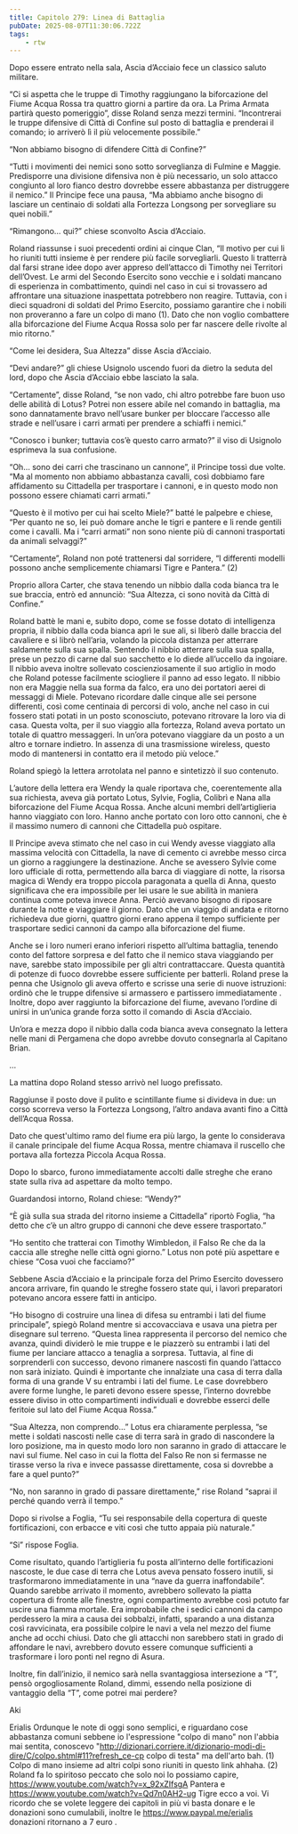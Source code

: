 ```yaml
---
title: Capitolo 279: Linea di Battaglia
pubDate: 2025-08-07T11:30:06.722Z
tags:
    - rtw
---
```





Dopo essere entrato nella sala, Ascia d’Acciaio fece un classico saluto militare.


“Ci si aspetta che le truppe di Timothy raggiungano la biforcazione del Fiume Acqua Rossa tra quattro giorni a partire da ora. La Prima Armata partirà questo pomeriggio”, disse Roland senza mezzi termini. “Incontrerai le truppe difensive di Città di Confine sul posto di battaglia e prenderai il comando; io arriverò lì il più velocemente possibile.”


“Non abbiamo bisogno di difendere Città di Confine?”


“Tutti i movimenti dei nemici sono sotto sorveglianza di Fulmine e Maggie. Predisporre una divisione difensiva non è più necessario, un solo attacco congiunto al loro fianco destro dovrebbe essere abbastanza per distruggere il nemico.” Il Principe fece una pausa, “Ma abbiamo anche bisogno di lasciare un centinaio di soldati alla Fortezza Longsong per sorvegliare su quei nobili.”


“Rimangono… qui?” chiese sconvolto Ascia d’Acciaio.


Roland riassunse i suoi precedenti ordini ai cinque Clan, “Il motivo per cui li ho riuniti tutti insieme è per rendere più facile sorvegliarli. Questo li tratterrà dal farsi strane idee dopo aver appreso dell’attacco di Timothy nei Territori dell’Ovest. Le armi del Secondo Esercito sono vecchie e i soldati mancano di esperienza in combattimento, quindi nel caso in cui si trovassero ad affrontare una situazione inaspettata potrebbero non reagire. Tuttavia, con i dieci squadroni di soldati del Primo Esercito, possiamo garantire che i nobili non proveranno a fare un colpo di mano (1). Dato che non voglio combattere alla biforcazione del Fiume Acqua Rossa solo per far nascere delle rivolte al mio ritorno.”


“Come lei desidera, Sua Altezza” disse Ascia d’Acciaio.


“Devi andare?” gli chiese Usignolo uscendo fuori da dietro la seduta del lord, dopo che Ascia d’Acciaio ebbe lasciato la sala.


“Certamente”, disse Roland, “se non vado, chi altro potrebbe fare buon uso delle abilità di Lotus? Potrei non essere abile nel comando in battaglia, ma sono dannatamente bravo nell’usare bunker per bloccare l’accesso alle strade e nell’usare i carri armati per prendere a schiaffi i nemici.”


“Conosco i bunker; tuttavia cos’è questo carro armato?” il viso di Usignolo esprimeva la sua confusione.


“Oh… sono dei carri che trascinano un cannone”, il Principe tossì due volte. “Ma al momento non abbiamo abbastanza cavalli, così dobbiamo fare affidamento su Cittadella per trasportare i cannoni, e in questo modo non possono essere chiamati carri armati.”


“Questo è il motivo per cui hai scelto Miele?” batté le palpebre e chiese, “Per quanto ne so, lei può domare anche le tigri e pantere e li rende gentili come i cavalli. Ma i “carri armati” non sono niente più di cannoni trasportati da animali selvaggi?”


“Certamente”, Roland non poté trattenersi dal sorridere, “I differenti modelli possono anche semplicemente chiamarsi Tigre e Pantera.” (2)


Proprio allora Carter, che stava tenendo un nibbio dalla coda bianca tra le sue braccia, entrò ed annunciò: “Sua Altezza, ci sono novità da Città di Confine.”


Roland battè le mani e, subito dopo, come se fosse dotato di intelligenza propria, il nibbio dalla coda bianca aprì le sue ali, si liberò dalle braccia del cavaliere e si librò nell’aria, volando la piccola distanza per atterrare saldamente sulla sua spalla. Sentendo il nibbio atterrare sulla sua spalla, prese un pezzo di carne dal suo sacchetto e lo diede all’uccello da ingoiare. Il nibbio aveva inoltre sollevato coscienziosamente il suo artiglio in modo che Roland potesse facilmente sciogliere il panno ad esso legato. Il nibbio non era Maggie nella sua forma da falco, era uno dei portatori aerei di messaggi di Miele. Potevano ricordare dalle cinque alle sei persone differenti, così come centinaia di percorsi di volo, anche nel caso in cui fossero stati potati in un posto sconosciuto,  potevano ritrovare la loro via di casa. Questa volta, per il suo viaggio alla fortezza, Roland aveva portato un totale di quattro messaggeri. In un’ora potevano viaggiare da un posto a un altro e tornare indietro. In assenza di una trasmissione wireless, questo modo di mantenersi in contatto era il metodo più veloce.”


Roland spiegò la lettera arrotolata nel panno e sintetizzò il suo contenuto.


L’autore della lettera era Wendy la quale riportava che, coerentemente alla sua richiesta, aveva già portato Lotus, Sylvie, Foglia, Colibrì e Nana alla biforcazione del Fiume Acqua Rossa. Anche alcuni membri dell’artiglieria hanno viaggiato con loro. Hanno anche portato con loro otto cannoni, che è il massimo numero di cannoni che  Cittadella può ospitare.


Il Principe aveva stimato che nel caso in cui Wendy avesse viaggiato alla massima velocità con Cittadella, la nave di cemento ci avrebbe messo circa un giorno a raggiungere la destinazione. Anche se avessero Sylvie come loro ufficiale di rotta, permettendo alla barca di viaggiare di notte, la risorsa magica di Wendy era troppo piccola paragonata a quella di Anna, questo significava che era impossibile per lei usare le sue abilità in maniera continua come poteva invece Anna. Perciò avevano bisogno di riposare durante la notte e viaggiare il giorno. Dato che un viaggio di andata e ritorno richiedeva due giorni, quattro giorni erano appena il tempo sufficiente per trasportare sedici cannoni da campo alla biforcazione del fiume.


Anche se i loro numeri erano inferiori rispetto all’ultima battaglia, tenendo conto del fattore sorpresa e del fatto che il nemico stava viaggiando per nave, sarebbe stato impossibile per gli altri contrattaccare. Questa quantità di potenze di fuoco dovrebbe essere sufficiente per batterli. Roland prese la penna che Usignolo gli aveva offerto e scrisse una serie di nuove istruzioni: ordinò che le truppe difensive si armassero e partissero immediatamente . Inoltre, dopo aver raggiunto la biforcazione del fiume, avevano l’ordine di unirsi in un’unica grande forza sotto il comando di Ascia d’Acciaio.


Un’ora e mezza dopo il nibbio dalla coda bianca aveva consegnato la lettera nelle mani di Pergamena che dopo avrebbe dovuto consegnarla al Capitano Brian.


…


La mattina dopo Roland stesso arrivò nel luogo prefissato.


Raggiunse il posto dove il pulito e scintillante fiume si divideva in due: un corso scorreva verso la Fortezza Longsong, l’altro andava avanti fino a Città dell’Acqua Rossa.


Dato che quest'ultimo ramo del fiume era più largo, la gente lo considerava il canale principale del fiume Acqua Rossa, mentre chiamava il ruscello che portava alla fortezza Piccola Acqua Rossa.


Dopo lo sbarco, furono immediatamente accolti dalle streghe che erano state sulla riva ad aspettare da molto tempo.


Guardandosi intorno, Roland chiese: “Wendy?”


“È già sulla sua strada del ritorno insieme a Cittadella” riportò Foglia, “ha detto che c’è un altro gruppo di cannoni che deve essere trasportato.”


“Ho sentito che tratterai con Timothy Wimbledon, il Falso Re che da la caccia alle streghe nelle città ogni giorno.” Lotus non poté più aspettare e chiese “Cosa vuoi che facciamo?”


Sebbene Ascia d’Acciaio e la principale forza del Primo Esercito dovessero ancora arrivare, fin quando le streghe fossero state qui, i lavori preparatori potevano ancora essere fatti in anticipo.


“Ho bisogno di costruire una linea di difesa su entrambi i lati del fiume principale”, spiegò Roland mentre si accovacciava e usava una pietra per disegnare sul terreno. “Questa linea rappresenta il percorso del nemico che avanza, quindi dividerò le mie truppe e le piazzerò su entrambi i lati del fiume per lanciare attacco a tenaglia a sorpresa. Tuttavia, al fine di sorprenderli con successo, devono rimanere nascosti fin quando l’attacco non sarà iniziato. Quindi è importante che innalziate una casa di terra dalla forma di una grande V su entrambi i lati del fiume. Le case dovrebbero avere forme lunghe, le pareti devono essere spesse, l’interno dovrebbe essere diviso in otto compartimenti individuali e dovrebbe esserci delle feritoie sul lato del Fiume Acqua Rossa.”


“Sua Altezza, non comprendo…” Lotus era chiaramente perplessa, “se mette i soldati nascosti nelle case di terra sarà in grado di nascondere la loro posizione, ma in questo modo loro non saranno in grado di attaccare le navi sul fiume. Nel caso in cui la flotta del Falso Re non si fermasse ne tirasse verso la riva e invece passasse direttamente, cosa si dovrebbe a fare a quel punto?”


“No, non saranno in grado di passare direttamente,” rise Roland “saprai il perché quando verrà il tempo.”


Dopo si rivolse a Foglia, “Tu sei responsabile della copertura di queste fortificazioni, con erbacce e viti così che tutto appaia più naturale.”


“Si” rispose Foglia.


Come risultato, quando l’artiglieria fu posta all’interno delle fortificazioni nascoste, le due case di terra che Lotus aveva pensato fossero inutili, si trasformarono immediatamente in una “nave da guerra inaffondabile”. Quando sarebbe arrivato il momento, avrebbero sollevato la piatta copertura di fronte alle finestre, ogni compartimento avrebbe così potuto far uscire una fiamma mortale. Era improbabile che i sedici cannoni da campo perdessero la mira a causa dei sobbalzi, infatti, sparando a una distanza così ravvicinata, era possibile colpire le navi a vela nel mezzo del fiume anche ad occhi chiusi. Dato che gli attacchi non sarebbero stati in grado di affondare le navi, avrebbero dovuto essere  comunque sufficienti a trasformare i loro ponti nel regno di Asura.


Inoltre, fin dall’inizio, il nemico sarà nella svantaggiosa intersezione a “T”, pensò orgogliosamente Roland, dimmi, essendo nella posizione di vantaggio della “T”, come potrei mai perdere?


 


Aki






Erialis Ordunque le note di oggi sono semplici, e riguardano cose abbastanza comuni sebbene io l'espressione "colpo di mano" non l'abbia mai sentita, conoscevo "http://dizionari.corriere.it/dizionario-modi-di-dire/C/colpo.shtml#11?refresh_ce-cp colpo di testa" ma dell'arto bah. (1) Colpo di mano insieme ad altri colpi sono riuniti in questo link ahhaha. (2) Roland fa lo spiritoso peccato che solo noi lo possiamo capire, https://www.youtube.com/watch?v=x_92xZIfsgA Pantera e https://www.youtube.com/watch?v=Qd7n0AH2-ug Tigre ecco a voi. Vi ricordo che se volete leggere dei capitoli in più vi basta donare e le donazioni sono cumulabili, inoltre le https://www.paypal.me/erialis donazioni ritornano a 7 euro .







